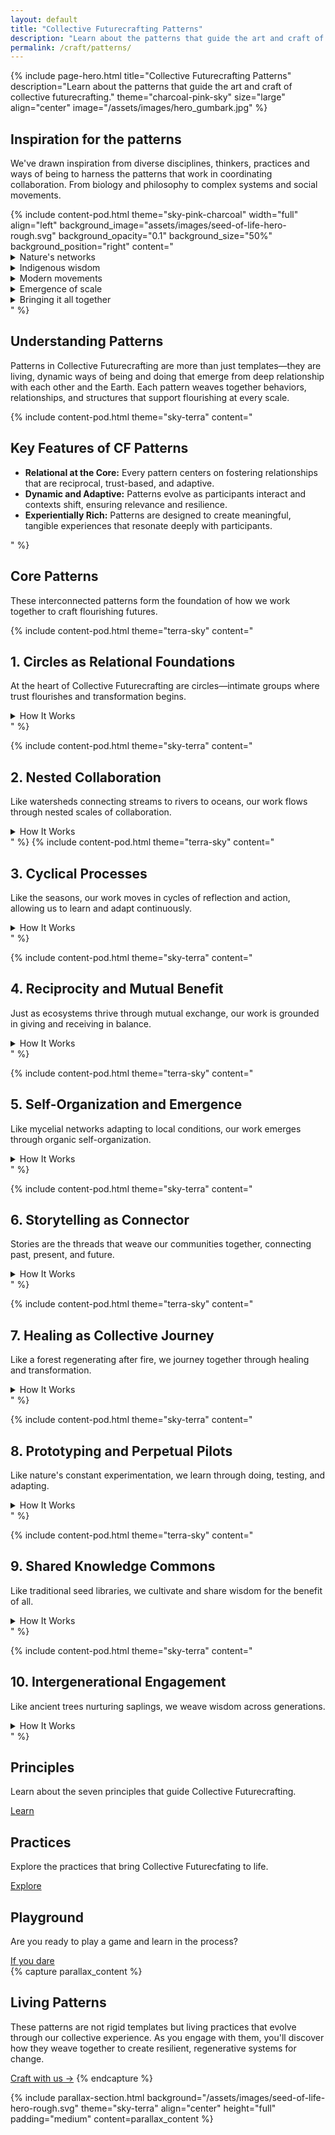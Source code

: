 ```yaml
---
layout: default
title: "Collective Futurecrafting Patterns"
description: "Learn about the patterns that guide the art and craft of collective futurecrafting."
permalink: /craft/patterns/
---
```


{% include page-hero.html
  title="Collective Futurecrafting Patterns"
  description="Learn about the patterns that guide the art and craft of collective futurecrafting."
  theme="charcoal-pink-sky"
  size="large"
  align="center"
  image="/assets/images/hero_gumbark.jpg"
%}

<div class="container">
  <div class="section-heading" id="pattern-inspiration">
    <h2>Inspiration for the patterns</h2>
    <p>We've drawn inspiration from diverse disciplines, thinkers, practices and ways of being to harness the patterns that work in coordinating collaboration. From biology and philosophy to complex systems and social movements.</p>
  </div>
  {% include content-pod.html
    theme="sky-pink-charcoal"
    width="full"
    align="left"
    background_image="assets/images/seed-of-life-hero-rough.svg"
    background_opacity="0.1"
    background_size="50%"
    background_position="right"
    content="
    <details class='accordion'>
        <summary class='accordion__trigger'>Nature's networks</summary>
        <div class='accordion__content'>
            <p>In nature, the most resilient systems are not rigid hierarchies but interconnected networks—adaptive, decentralised, and deeply relational. As Merlin Sheldrake demonstrates in <a href='https://www.goodreads.com/book/show/52668915-entangled-life' target='_blank'>Entangled Life</a>, mycelial networks exemplify how interconnected systems can sustain entire ecosystems through nutrient-sharing and mutual support, even in challenging environments.</p>
            <p>Mycelial networks in forests connect trees across vast distances, sharing nutrients and information to sustain the entire ecosystem. Rivers, too, flow through watersheds, linking landscapes in dynamic patterns of movement, rhythm and regeneration. These natural systems thrive not through command and control but through a distributed natural intelligence that responds to both local and systemic needs.</p>
        </div>
    </details>
    <details class='accordion'>
        <summary class='accordion__trigger'>Indigenous wisdom</summary>
        <div class='accordion__content'>
            <p>Indigenous cultures offer profound examples of relational and cyclical forms of governance. <a href='https://www.booktopia.com.au/the-songlines-bruce-chatwin/book/9780099769910.html' target='_blank'>The Songlines</a> of Indigenous Australians, as described by Bruce Chatwin and expanded on by Tyson Yunkaporta in <a href='https://www.booktopia.com.au/sand-talk-tyson-yunkaporta/book/9780062975621.html' target='_blank'>Sand Talk</a>, are not merely maps of place but social systems for living in balance with the land, community, and the sacred.</p>
            <p>Decision-making in these traditions often occurs in circles, where voices are honoured equally, and consensus emerges through dialogue and shared understanding. These governance patterns—built on relational trust, reciprocity, and deep knowledge of place—have sustained resilience over many millennia.</p>
            <p>Indigenous wisdom also offers insights into the importance of intergenerational stewardship, where decisions are made with the seventh generation in mind. This long-term perspective ensures that actions today honour the past and protect the future.</p>
        </div>
    </details>
    <details class='accordion'>
        <summary class='accordion__trigger'>Modern movements</summary>
        <div class='accordion__content'>
            <p>In more recent contexts, patterns of close-knit collaboration have proven similarly effective. Mark Engler and Paul Engler, in <a href='https://www.booktopia.com.au/this-is-an-uprising-mark-engler/book/9781568585703.html' target='_blank'>This Is an Uprising</a>, show how decentralised organizing circles have powered social movements. General Stanley McChrystal's <a href='https://www.booktopia.com.au/team-of-teams-general-stanley-mcchrystal/book/9780241250839.html' target='_blank'>Team of Teams</a> reveals how autonomous, connected units excel in complex environments.</p>
            <p>Whether in revolutions, social movements, or military contexts, small, purpose-driven groups consistently drive systemic change. These patterns show that relational trust and decentralisation aren't just nice-to-haves—they're essential for resilience in turbulent times.</p>
        </div>
    </details>
    <details class='accordion'>
        <summary class='accordion__trigger'>Emergence of scale</summary>
        <div class='accordion__content'>
            <p>The real magic happens when these patterns scale without losing their soul. Nicholas Christakis and James Fowler's <a href='https://www.booktopia.com.au/connected-nicholas-a-christakis/book/9780316036146.html' target='_blank'>Connected</a> shows how social networks amplify collective outcomes through strong relationships. Brian Walker and David Salt's <a href='https://www.booktopia.com.au/resilience-thinking-brian-walker/book/9781597260930.html' target='_blank'>Resilience Thinking</a> confirms that decentralised systems with good feedback loops handle shocks better.</p>
            <p>This mirrors Elinor Ostrom's insights in <a href='https://www.booktopia.com.au/governing-the-commons-the-evolution-of-institutions-for-collective-action-elinor-ostrom/book/9781107569782.html' target='_blank'>Governing the Commons</a> about how multiple decision-making centers can effectively manage shared resources. Then we can also look to the work of <a href='https://www.researchgate.net/publication/376087466_Polycentric_self-governance_and_Indigenous_knowledge' target='_blank'>Anne Poelina, Shann Turnbull and Natalie Stoinboff</a> which shows how diverse voices and local networks can create adaptive governance.</p>
        </div>
    </details>
    <details class='accordion'>
        <summary class='accordion__trigger'>Bringing it all together</summary>
        <div class='accordion__content'>
            <p>Collective Futurecrafting weaves these insights into a living framework. At its heart is the circle—an ancient, universal pattern of collaboration where trust flourishes and decisions emerge naturally. These circles form the foundation of fractal collaboration, scaling from intimate Futurecrafting Circles to bioregional CLANs to global Rhiozomes.</p>
            <p>We're not building rigid hierarchies here. Instead, we're growing self-organizing systems rooted in trust and autonomy, resilient to shocks and ready to adapt. It's about creating a framework that helps us coordinate action, share resources, and craft flourishing futures together—all while staying true to these time-tested patterns of collaboration.</p>
            <p>As we experiment with these patterns, we invite you to join us in exploring how they can guide our collective futurecrafting. Together, we can weave a tapestry of collaboration that honours the wisdom of the past, the needs of the present, and the possibilities of the future.</p>
        </div>
    </details>"
%}
</div>
<div class="container">
  <div class="section-heading">
    <h2>Understanding Patterns</h2>
    <p>Patterns in Collective Futurecrafting are more than just templates—they are living, dynamic ways of being and doing that emerge from deep relationship with each other and the Earth. Each pattern weaves together behaviors, relationships, and structures that support flourishing at every scale.</p>
  </div>

  {% include content-pod.html
    theme="sky-terra"
    content="
    <h2>Key Features of CF Patterns</h2>
    <ul>
      <li><strong>Relational at the Core:</strong> Every pattern centers on fostering relationships that are reciprocal, trust-based, and adaptive.</li>
      <li><strong>Dynamic and Adaptive:</strong> Patterns evolve as participants interact and contexts shift, ensuring relevance and resilience.</li>
      <li><strong>Experientially Rich:</strong> Patterns are designed to create meaningful, tangible experiences that resonate deeply with participants.</li>
    </ul>
    "
  %}
</div>

<div class="container">
  <div class="section-heading">
    <h2>Core Patterns</h2>
    <p>These interconnected patterns form the foundation of how we work together to craft flourishing futures.</p>
  </div>

  {% include content-pod.html
    theme="terra-sky"
    content="
    <h2>1. Circles as Relational Foundations</h2>
    <p>At the heart of Collective Futurecrafting are circles—intimate groups where trust flourishes and transformation begins.</p>
    <details class='accordion'>
      <summary class='accordion__trigger'>How It Works</summary>
      <div class='accordion__content'>
        <ul>
          <li><strong>Behavior:</strong> People gather in small, intimate groups to share stories, reflect, and co-create solutions.</li>
          <li><strong>Relationships:</strong> Trust is built through consistent, iterative interactions. Relationships emphasize reciprocity, mutual care, and deep listening.</li>
          <li><strong>Structures:</strong> Circles operate with shared power, ensuring each voice is valued and heard.</li>
          <li><strong>Experience:</strong> Participants feel seen, heard, and valued, creating a sense of belonging and co-ownership of solutions.</li>
        </ul>
      </div>
    </details>
    "
  %}

  {% include content-pod.html
    theme="sky-terra"
    content="
    <h2>2. Nested Collaboration</h2>
    <p>Like watersheds connecting streams to rivers to oceans, our work flows through nested scales of collaboration.</p>
    <details class='accordion'>
      <summary class='accordion__trigger'>How It Works</summary>
      <div class='accordion__content'>
        <ul>
          <li><strong>Behavior:</strong> Local groups (Circles) connect to form larger networks (CLANs), which align within bioregional and planetary frameworks.</li>
          <li><strong>Relationships:</strong> Collaboration emphasizes autonomy and interdependence, balancing local specificity with global coherence.</li>
          <li><strong>Structures:</strong> Networks are designed fractally, ensuring scalability and coherence across different scales.</li>
          <li><strong>Experience:</strong> People feel empowered at a local level while contributing to larger systems of change.</li>
        </ul>
      </div>
    </details>
    "
  %}
{% include content-pod.html
    theme="terra-sky"
    content="
    <h2>3. Cyclical Processes</h2>
    <p>Like the seasons, our work moves in cycles of reflection and action, allowing us to learn and adapt continuously.</p>
    <details class='accordion'>
      <summary class='accordion__trigger'>How It Works</summary>
      <div class='accordion__content'>
        <ul>
          <li><strong>Behavior:</strong> Groups engage in regular cycles of planning, acting, reflecting, and adapting.</li>
          <li><strong>Relationships:</strong> Reflection builds deeper relational trust by acknowledging successes and failures collectively.</li>
          <li><strong>Structures:</strong> Feedback loops are embedded within projects, allowing continuous learning and evolution.</li>
          <li><strong>Experience:</strong> Participants feel the system is dynamic and responsive, fostering trust in the process and its outcomes.</li>
        </ul>
      </div>
    </details>
    "
  %}

  {% include content-pod.html
    theme="sky-terra"
    content="
    <h2>4. Reciprocity and Mutual Benefit</h2>
    <p>Just as ecosystems thrive through mutual exchange, our work is grounded in giving and receiving in balance.</p>
    <details class='accordion'>
      <summary class='accordion__trigger'>How It Works</summary>
      <div class='accordion__content'>
        <ul>
          <li><strong>Behavior:</strong> Resources, knowledge, and support are exchanged in ways that balance giving and receiving.</li>
          <li><strong>Relationships:</strong> Emphasis on mutual benefit fosters respect, care, and accountability between participants.</li>
          <li><strong>Structures:</strong> Rituals and agreements formalize reciprocity, ensuring it remains a core practice.</li>
          <li><strong>Experience:</strong> People feel valued for their contributions and connected to others through shared care and responsibility.</li>
        </ul>
      </div>
    </details>
    "
  %}

  {% include content-pod.html
    theme="terra-sky"
    content="
    <h2>5. Self-Organization and Emergence</h2>
    <p>Like mycelial networks adapting to local conditions, our work emerges through organic self-organization.</p>
    <details class='accordion'>
      <summary class='accordion__trigger'>How It Works</summary>
      <div class='accordion__content'>
        <ul>
          <li><strong>Behavior:</strong> Groups and projects emerge organically based on shared interests, needs, and capacities.</li>
          <li><strong>Relationships:</strong> Relationships evolve dynamically, adapting to shifting contexts and opportunities.</li>
          <li><strong>Structures:</strong> Loose but intentional frameworks allow self-organization while maintaining alignment with CF principles.</li>
          <li><strong>Experience:</strong> Participants feel agency and freedom to innovate while remaining part of a larger shared purpose.</li>
        </ul>
      </div>
    </details>
    "
  %}

  {% include content-pod.html
    theme="sky-terra"
    content="
    <h2>6. Storytelling as Connector</h2>
    <p>Stories are the threads that weave our communities together, connecting past, present, and future.</p>
    <details class='accordion'>
      <summary class='accordion__trigger'>How It Works</summary>
      <div class='accordion__content'>
        <ul>
          <li><strong>Behavior:</strong> People share stories that explore challenges, envision futures, and reflect on experiences.</li>
          <li><strong>Relationships:</strong> Storytelling builds empathy and understanding, connecting diverse perspectives across generations and cultures.</li>
          <li><strong>Structures:</strong> Dedicated spaces (e.g., Story Circles) and prompts guide storytelling processes.</li>
          <li><strong>Experience:</strong> Stories resonate emotionally, fostering a sense of shared identity and purpose.</li>
        </ul>
      </div>
    </details>
    "
  %}

  {% include content-pod.html
    theme="terra-sky"
    content="
    <h2>7. Healing as Collective Journey</h2>
    <p>Like a forest regenerating after fire, we journey together through healing and transformation.</p>
    <details class='accordion'>
      <summary class='accordion__trigger'>How It Works</summary>
      <div class='accordion__content'>
        <ul>
          <li><strong>Behavior:</strong> Practices focus on processing grief, acknowledging trauma, and cultivating resilience.</li>
          <li><strong>Relationships:</strong> Healing strengthens relationships by fostering vulnerability, trust, and mutual support.</li>
          <li><strong>Structures:</strong> Rituals, somatic practices, and relational frameworks provide spaces for healing.</li>
          <li><strong>Experience:</strong> Participants feel a sense of renewal, connection, and readiness to engage with the world.</li>
        </ul>
      </div>
    </details>
    "
  %}

  {% include content-pod.html
    theme="sky-terra"
    content="
    <h2>8. Prototyping and Perpetual Pilots</h2>
    <p>Like nature's constant experimentation, we learn through doing, testing, and adapting.</p>
    <details class='accordion'>
      <summary class='accordion__trigger'>How It Works</summary>
      <div class='accordion__content'>
        <ul>
          <li><strong>Behavior:</strong> Groups experiment with solutions, learning through iterative action.</li>
          <li><strong>Relationships:</strong> Collaboration deepens as participants co-design, test, and refine ideas.</li>
          <li><strong>Structures:</strong> Prototypes are lightweight, adaptable, and designed to evolve over time.</li>
          <li><strong>Experience:</strong> People feel empowered to experiment and innovate without fear of failure.</li>
        </ul>
      </div>
    </details>
    "
  %}

  {% include content-pod.html
    theme="terra-sky"
    content="
    <h2>9. Shared Knowledge Commons</h2>
    <p>Like traditional seed libraries, we cultivate and share wisdom for the benefit of all.</p>
    <details class='accordion'>
      <summary class='accordion__trigger'>How It Works</summary>
      <div class='accordion__content'>
        <ul>
          <li><strong>Behavior:</strong> Groups contribute to and draw from a shared pool of tools, insights, and resources.</li>
          <li><strong>Relationships:</strong> Knowledge-sharing fosters mutual learning and collective growth.</li>
          <li><strong>Structures:</strong> Platforms and protocols ensure accessibility and equity in knowledge distribution.</li>
          <li><strong>Experience:</strong> Participants feel connected to a broader network of wisdom and innovation.</li>
        </ul>
      </div>
    </details>
    "
  %}

  {% include content-pod.html
    theme="sky-terra"
    content="
    <h2>10. Intergenerational Engagement</h2>
    <p>Like ancient trees nurturing saplings, we weave wisdom across generations.</p>
    <details class='accordion'>
      <summary class='accordion__trigger'>How It Works</summary>
      <div class='accordion__content'>
        <ul>
          <li><strong>Behavior:</strong> People of different ages collaborate, sharing wisdom and perspectives.</li>
          <li><strong>Relationships:</strong> Interactions emphasize respect, mentorship, and curiosity across generations.</li>
          <li><strong>Structures:</strong> Activities and roles are designed to include children, elders, and everyone in between.</li>
          <li><strong>Experience:</strong> Participants feel a sense of continuity, honoring past wisdom while shaping future possibilities.</li>
        </ul>
      </div>
    </details>
    "
  %}
</div>
<!-- Card Content Grid -->
  <section class="content-grid">
    <div class="container">
      <div class="grid">
        <!-- Principles -->
        <div class="card card--terracotta">
          <h2>Principles</h2>
          <p>Learn about the seven principles that guide Collective Futurecrafting.</p>
          <a href="{{ '/craft/principles' | relative_url }}" class="button button--primary">Learn</a>
        </div>
        <!-- Practices -->
        <div class="card card--sun-gold">
          <h2>Practices</h2>
          <p>Explore the practices that bring Collective Futurecfating to life. </p>
          <a href="{{ '/craft/practices' | relative_url }}" class="button button--primary">Explore</a>
        </div>
        <!-- Playground -->
        <div class="card card--sky-blue">
          <h2>Playground</h2>
          <p>Are you ready to play a game and learn in the process?</p>
          <a href="{{ '/craft/playground' | relative_url }}" class="button button--primary">If you dare</a>
        </div>
      </div>
    </div>
  </section>
{% capture parallax_content %}
<h2>Living Patterns</h2>
<p>These patterns are not rigid templates but living practices that evolve through our collective experience. As you engage with them, you'll discover how they weave together to create resilient, regenerative systems for change.</p>
    <a href='/get-involved' class='button button--primary'>Craft with us →</a>
{% endcapture %}

{% include parallax-section.html
  background="/assets/images/seed-of-life-hero-rough.svg"
  theme="sky-terra"
  align="center"
  height="full"
  padding="medium"
  content=parallax_content
%}